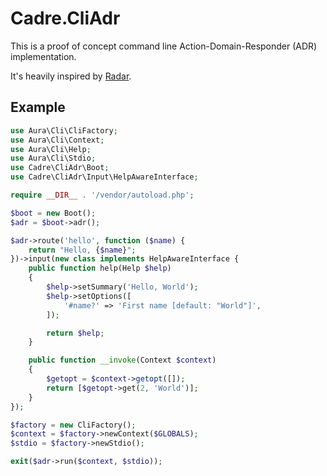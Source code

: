 # Cadre.CliAdr

This is a proof of concept command line Action-Domain-Responder (ADR) implementation.

It's heavily inspired by [Radar](https://github.com/radarphp/Radar.Project).

## Example

```php
use Aura\Cli\CliFactory;
use Aura\Cli\Context;
use Aura\Cli\Help;
use Aura\Cli\Stdio;
use Cadre\CliAdr\Boot;
use Cadre\CliAdr\Input\HelpAwareInterface;

require __DIR__ . '/vendor/autoload.php';

$boot = new Boot();
$adr = $boot->adr();

$adr->route('hello', function ($name) {
    return "Hello, {$name}";
})->input(new class implements HelpAwareInterface {
    public function help(Help $help)
    {
        $help->setSummary('Hello, World');
        $help->setOptions([
            '#name?' => 'First name [default: "World"]',
        ]);

        return $help;
    }

    public function __invoke(Context $context)
    {
        $getopt = $context->getopt([]);
        return [$getopt->get(2, 'World')];
    }
});

$factory = new CliFactory();
$context = $factory->newContext($GLOBALS);
$stdio = $factory->newStdio();

exit($adr->run($context, $stdio));

```
